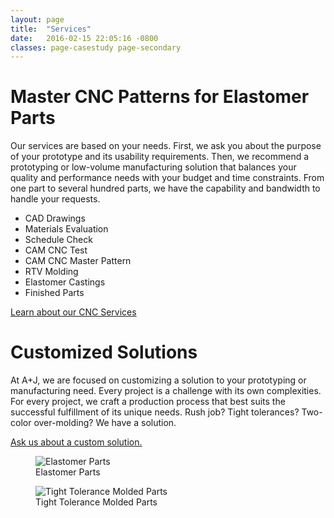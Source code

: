 ```yaml
---
layout: page
title:  "Services"
date:   2016-02-15 22:05:16 -0800
classes: page-casestudy page-secondary
---
```


<div class="section-content">
  <h1 class="section-headline">Master CNC Patterns for Elastomer Parts</h1>
  <div class="wrapper">
    <p>Our services are based on your needs. First, we ask you about the purpose of your prototype and its usability requirements. Then, we recommend a prototyping or low-volume manufacturing solution that balances your quality and performance needs with your budget and time constraints. From one part to several hundred parts, we have the capability and bandwidth to handle your requests.</p>
    <ul>
      <li>CAD Drawings</li>
      <li>Materials Evaluation</li>
      <li>Schedule Check</li>
      <li>CAM CNC Test</li>
      <li>CAM CNC Master Pattern</li>
      <li>RTV Molding</li>
      <li>Elastomer Castings</li>
      <li>Finished Parts </li>
    </ul>
    <p><a href="#" title="">Learn about our CNC Services</a></p>
  </div>
  <h1 class="section-headline">Customized Solutions</h1>
  <div class="wrapper">
    <p>At A+J, we are focused on customizing a solution to your prototyping or manufacturing need. Every project is a challenge with its own complexities. For every project, we craft a production process that best suits the successful fulfillment of its unique needs. Rush job? Tight tolerances? Two-color over-molding? We have a solution.</p>
    <p><a href="#" title="">Ask us about a custom solution.</a></p>
  </div>
</div>
<aside class="page-meta">
  <figure class="figure">
    <img src="//placehold.it/1332x1110&amp;text=Double-sized" class="figure-image" alt="Elastomer Parts">
    <figcaption class="figcaption">Elastomer Parts</figcaption>
  </figure>
  <figure class="figure">
    <img src="//placehold.it/1332x1110&amp;text=Double-sized" class="figure-image" alt="Tight Tolerance Molded Parts">
    <figcaption class="figcaption">Tight Tolerance Molded Parts</figcaption>
  </figure>
</aside>

